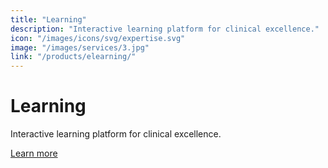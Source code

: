 ```yaml
---
title: "Learning"
description: "Interactive learning platform for clinical excellence."
icon: "/images/icons/svg/expertise.svg"
image: "/images/services/3.jpg"
link: "/products/elearning/"
---
```


# Learning

Interactive learning platform for clinical excellence.

[Learn more](/products/elearning/) 
